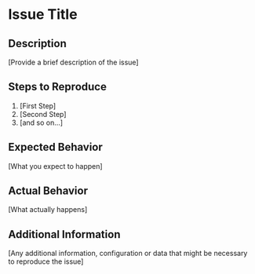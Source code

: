 
# Issue Title

## Description
[Provide a brief description of the issue]

## Steps to Reproduce
1. [First Step]
2. [Second Step]
3. [and so on...]

## Expected Behavior
[What you expect to happen]

## Actual Behavior
[What actually happens]

## Additional Information
[Any additional information, configuration or data that might be necessary to reproduce the issue]
    